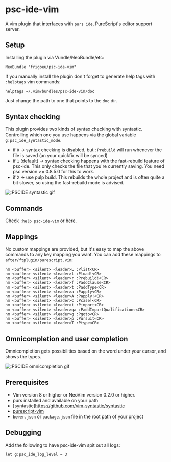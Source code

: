 # psc-ide-vim
A vim plugin that interfaces with `purs ide`, PureScript's editor support
server.

## Setup
Installing the plugin via Vundle/NeoBundle/etc:

`NeoBundle "frigoeu/psc-ide-vim"`

If you manually install the plugin don't forget to generate help tags with
`:helptags` vim commands:
```
helptags ~/.vim/bundles/psc-ide-vim/doc
```
Just change the path to one that points to the `doc` dir.

## Syntax checking
This plugin provides two kinds of syntax checking with syntastic. Controlling
which one you use happens via the global variable `g:psc_ide_syntastic_mode`.

- if `0` -> syntax checking is disabled, but `:Prebuild` will run whenever the
  file is saved (an your quickfix will be synced) 
- if `1` (default) -> syntax checking happens with the fast-rebuild feature of
  psc-ide. This only checks the file that you're currently saving. You need psc
  version >= 0.8.5.0 for this to work.
- if `2` -> use pulp build. This rebuilds the whole project and is often quite
  a bit slower, so using the fast-rebuild mode is advised.

![:PSCIDE syntastic gif](http://frigoeu.github.io/gifs/syntastic.gif)

## Commands 

Check `:help psc-ide-vim` or
[here](https://github.com/FrigoEU/psc-ide-vim/blob/master/doc/psc-ide-vim.txt).

## Mappings
No custom mappings are provided, but it's easy to map the above commands to any
key mapping you want.  You can add these mappings to
`after/ftplugin/purescript.vim`: 

```
nm <buffer> <silent> <leader>L :Plist<CR>
nm <buffer> <silent> <leader>l :Pload!<CR>
nm <buffer> <silent> <leader>r :Prebuild!<CR>
nm <buffer> <silent> <leader>f :PaddClause<CR>
nm <buffer> <silent> <leader>t :PaddType<CR>
nm <buffer> <silent> <leader>a :Papply<CR>
nm <buffer> <silent> <leader>A :Papply!<CR>
nm <buffer> <silent> <leader>C :Pcase!<CR>
nm <buffer> <silent> <leader>i :Pimport<CR>
nm <buffer> <silent> <leader>qa :PaddImportQualifications<CR>
nm <buffer> <silent> <leader>g :Pgoto<CR>
nm <buffer> <silent> <leader>p :Pursuit<CR>
nm <buffer> <silent> <leader>T :Ptype<CR>
```

## Omnicompletion and user completion
Omnicompletion gets possibilities based on the word under your cursor, and
shows the types.

![:PSCIDE omnicompletion gif](http://frigoeu.github.io/gifs/omnicompletion.gif)

## Prerequisites
* Vim version 8 or higher or NeoVim version 0.2.0 or higher.
* purs installed and available on your path
* [syntastic]https://github.com/vim-syntastic/syntastic
* [purescript-vim](https://github.com/raichoo/purescript-vim)
* `bower.json` or `package.json` file in the root path of your project

## Debugging
Add the following to have psc-ide-vim spit out all logs:
```
let g:psc_ide_log_level = 3
```
